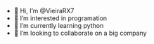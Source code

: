 - 👋 Hi, I’m @VieiraRX7
- 👀 I’m interested in programation
- 🌱 I’m currently learning python
- 💞️ I’m looking to collaborate on a big company

<!---
VieiraRX7/VieiraRX7 is a ✨ special ✨ repository because its `README.md` (this file) appears on your GitHub profile.
You can click the Preview link to take a look at your changes.
--->
